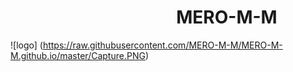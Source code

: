 #                                           MERO-M-M                                      

  ![logo]  (https://raw.githubusercontent.com/MERO-M-M/MERO-M-M.github.io/master/Capture.PNG)

